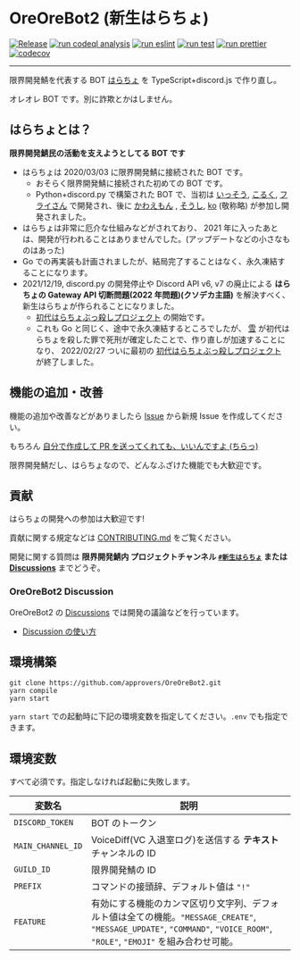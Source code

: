 # OreOreBot2 (新生はらちょ)

[![Release](https://github.com/approvers/OreOreBot2/actions/workflows/release.yml/badge.svg)](https://github.com/approvers/OreOreBot2/actions/workflows/release.yml)
[![run codeql analysis](https://github.com/approvers/OreOreBot2/actions/workflows/codeql-analysis.yml/badge.svg)](https://github.com/approvers/OreOreBot2/actions/workflows/codeql-analysis.yml)
[![run eslint](https://github.com/approvers/OreOreBot2/actions/workflows/eslint.yml/badge.svg)](https://github.com/approvers/OreOreBot2/actions/workflows/eslint.yml)
[![run test](https://github.com/approvers/OreOreBot2/actions/workflows/test.yml/badge.svg)](https://github.com/approvers/OreOreBot2/actions/workflows/test.yml)
[![run prettier](https://github.com/approvers/OreOreBot2/actions/workflows/prettier.yml/badge.svg)](https://github.com/approvers/OreOreBot2/actions/workflows/prettier.yml)
[![codecov](https://codecov.io/gh/approvers/OreOreBot2/branch/main/graph/badge.svg?token=YVDPQFTLZK)](https://codecov.io/gh/approvers/OreOreBot2)

---

限界開発鯖を代表する BOT [はらちょ](https://github.com/approvers/OreOreBot) を TypeScript+discord.js で作り直し。

オレオレ BOT です。別に詐欺とかはしません。

## はらちょとは？

**限界開発鯖民の活動を支えようとしてる BOT です**

- はらちょは 2020/03/03 に限界開発鯖に接続された BOT です。
  - おそらく限界開発鯖に接続された初めての BOT です。
  - Python+discord.py で構築された BOT で、当初は [いっそう](https://github.com/isso0424), [こるく](https://github.com/Colk-tech), [フライさん](https://github.com/loxygenK) で開発され、後に [かわえもん](https://github.com/kawaemon) , [そうし](https://github.com/soshiharami), [ko](https://github.com/ko50) (敬称略) が参加し開発されました。
- はらちょは非常に厄介な仕組みなどがされており、 2021 年に入ったあとは、開発が行われることはありませんでした。(アップデートなどの小さなものはあった)
- Go での再実装も計画されましたが、結局完了することはなく、永久凍結することになります。
- 2021/12/19, discord.py の開発停止や Discord API v6, v7 の廃止による **はらちょの Gateway API 切断問題(2022 年問題)(クソデカ主語)** を解決すべく、新生はらちょが作られることになりました。
  - [初代はらちょぶっ殺しプロジェクト](https://github.com/approvers/OreOreBot2/milestone/1) の開始です。
  - これも Go と同じく、途中で永久凍結するところでしたが、 [雪](https://github.com/YukiYuigishi) が初代はらちょを殺した罪で死刑が確定したことで、作り直しが加速することになり、 2022/02/27 ついに最初の [初代はらちょぶっ殺しプロジェクト](https://github.com/approvers/OreOreBot2/milestone/1) が終了しました。

## 機能の追加・改善

機能の追加や改善などがありましたら [Issue](https://github.com/approvers/OreOreBot2/issues/new) から新規 Issue を作成してください。

もちろん [自分で作成して PR を送ってくれても、いいんですよ (ちらっ)](.github/CONTRIBUTING.md)

限界開発鯖だし、はらちょなので、どんなふざけた機能でも大歓迎です。

## 貢献

はらちょの開発への参加は大歓迎です!

貢献に関する規定などは [CONTRIBUTING.md](.github/CONTRIBUTING.md) をご覧ください。

開発に関する質問は **限界開発鯖内 プロジェクトチャンネル [`#新生はらちょ`](https://discordapp.com/channels/683939861539192860/947208529561927710)
または [Discussions](https://github.com/approvers/OreOreBot2/discussions)** までどうぞ。

### OreOreBot2 Discussion

OreOreBot2 の [Discussions](https://github.com/approvers/OreOreBot2/discussions) では開発の議論などを行っています。

- [Discussion の使い方](https://github.com/approvers/OreOreBot2/discussions/147)

## 環境構築

```shell
git clone https://github.com/approvers/OreOreBot2.git
yarn compile
yarn start
```

`yarn start` での起動時に下記の環境変数を指定してください。`.env` でも指定できます。

## 環境変数

すべて必須です。指定しなければ起動に失敗します。

| 変数名            | 説明                                                                                                                                                                      |
| ----------------- | ------------------------------------------------------------------------------------------------------------------------------------------------------------------------- |
| `DISCORD_TOKEN`   | BOT のトークン                                                                                                                                                            |
| `MAIN_CHANNEL_ID` | VoiceDiff(VC 入退室ログ)を送信する **テキスト** チャンネルの ID                                                                                                           |
| `GUILD_ID`        | 限界開発鯖の ID                                                                                                                                                           |
| `PREFIX`          | コマンドの接頭辞、デフォルト値は `"!"`                                                                                                                                    |
| `FEATURE`         | 有効にする機能のカンマ区切り文字列、デフォルト値は全ての機能。`"MESSAGE_CREATE"`, `"MESSAGE_UPDATE"`, `"COMMAND"`, `"VOICE_ROOM"`, `"ROLE"`, `"EMOJI"` を組み合わせ可能。 |
